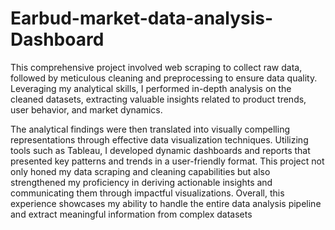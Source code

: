 # Earbud-market-data-analysis-Dashboard
This comprehensive project involved web scraping to collect raw data, followed by meticulous cleaning and preprocessing to ensure data quality. Leveraging my analytical skills, I performed in-depth analysis on the cleaned datasets, extracting valuable insights related to product trends, user behavior, and market dynamics.

The analytical findings were then translated into visually compelling representations through effective data visualization techniques. Utilizing tools such as Tableau, I developed dynamic dashboards and reports that presented key patterns and trends in a user-friendly format. This project not only honed my data scraping and cleaning capabilities but also strengthened my proficiency in deriving actionable insights and communicating them through impactful visualizations. Overall, this experience showcases my ability to handle the entire data analysis pipeline and extract meaningful information from complex datasets 
